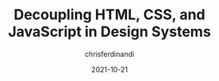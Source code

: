 ---
author: chrisferdinandi
date: 2021-10-21
hidden: true
tags:
  - html
  - css
  - javascript
  - design-systems
target_url: https://gomakethings.com/decoupling-html-css-and-javascript-in-design-systems/
title: Decoupling HTML, CSS, and JavaScript in Design Systems
---